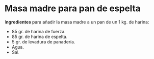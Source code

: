 # Masa madre para pan de espelta

**Ingredientes** para añadir la masa madre a un pan de un 1 kg. de harina:
* 85 gr. de harina de fuerza.
* 85 gr. de harina de espelta.
* 5 gr. de levadura de panadería.
* Agua.
* Sal.


